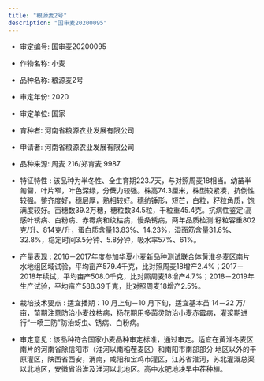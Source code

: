 ```yaml
---
title: "粮源麦2号"
description: "国审麦20200095"
---
```

* 审定编号:  国审麦20200095

*  作物名称:  小麦

*  品种名称:  粮源麦2号

*  审定年份:  2020

*  审定单位:  国家

* 育种者:  河南省粮源农业发展有限公司

*  申请者:  河南省粮源农业发展有限公司

*  品种来源:  周麦 216/郑育麦 9987

*  特征特性 : 
该品种为半冬性、全生育期223.7天，与对照周麦18相当。幼苗半匍匐，叶片窄，叶色深绿，分蘖力较强。株高74.3厘米，株型较紧凑，抗倒性较强。整齐度好，穗层厚，熟相较好。穗纺锤形，短芒，白粒，籽粒角质，饱满度较好。亩穗数39.2万穗，穗粒数34.5粒，千粒重45.4克。抗病性鉴定:高感叶锈病、白粉病、赤霉病和纹枯病，慢条锈病，两年品质检测:籽粒容重802克/升、814克/升，蛋白质含量13.83%、14.23%，湿面筋含量31.6%、32.8%，稳定时间3.5分钟、5.8分钟，吸水率57%、61%。
 
*  产量表现 : 
2016－2017年度参加华夏小麦新品种测试联合体黄淮冬麦区南片水地组区域试验，平均亩产579.4千克，比对照周麦18增产2.4%；2017－2018年续试，平均亩产508.0千克，比对照周麦18增产4.7%；2018－2019年生产试验，平均亩产588.39千克，比对照周麦18增产2.5%。

*  栽培技术要点 : 
适宜播期：10 月上旬－10 月下旬，适宜基本苗 14－22 万/亩，苗期注意防治小麦纹枯病，扬花期用多菌灵防治小麦赤霉病，灌浆期进行“一喷三防”防治蚜虫、锈病、白粉病。

*  审定意见 : 
该品种符合国家小麦品种审定标准，通过审定。适宜在黄淮冬麦区南片的河南省除信阳市（淮河以南稻茬麦区）和南阳市南部部分 地区以外的平原灌区，陕西省西安，渭南，咸阳和宝鸡市灌区，江苏省淮河，苏北灌溉总渠 以北地区，安徽省沿淮及淮河以北地区。高中水肥地块早中茬种植。
